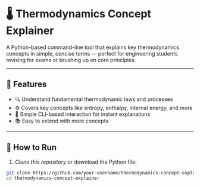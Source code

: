 # 🌡 Thermodynamics Concept Explainer

A Python-based command-line tool that explains key thermodynamics concepts in simple, concise terms — perfect for engineering students revising for exams or brushing up on core principles.

---

## 📘 Features

- 🔍 Understand fundamental thermodynamic laws and processes
- ⚙ Covers key concepts like entropy, enthalpy, internal energy, and more
- 💬 Simple CLI-based interaction for instant explanations
- 📚 Easy to extend with more concepts

---

## 🚀 How to Run

1. *Clone this repository* or download the Python file:

```bash
git clone https://github.com/your-username/thermodynamics-concept-explainer.git
cd thermodynamics-concept-explainer
